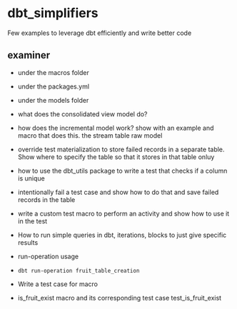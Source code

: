 # dbt_simplifiers
Few examples to leverage dbt efficiently and write better code


## examiner

- under the macros folder
- under the packages.yml
- under the models folder
- what does the consolidated view model do?
- how does the incremental model work? show with an example and macro that does this. the stream table raw model

- override test materialization to store failed records in a separate table. Show where to specify the table so that it stores in that table onluy
- how to use the dbt_utils package to write a test that checks if a column is unique
- intentionally fail a test case and show how to do that and save failed records in the table
- write a custom test macro to perform an activity and show how to use it in the test

- How to run simple queries in dbt, iterations, blocks to just give specific results
- run-operation usage
- ```dbt run-operation fruit_table_creation```

- Write a test case for macro
- is_fruit_exist macro and its corresponding test case test_is_fruit_exist